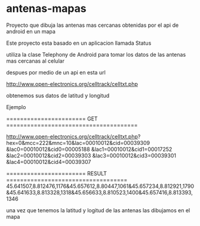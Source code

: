 antenas-mapas
=============

Proyecto que dibuja las antenas mas cercanas obtenidas por el api de android en un mapa

Este proyecto esta basado en un aplicacion llamada Status

utiliza la clase Telephony de Android para tomar los datos de las antenas mas cercanas al celular

despues por medio de un api en esta url

http://www.open-electronics.org/celltrack/celltxt.php

obtenemos sus datos de latitud y longitud

Ejemplo

======================= GET ======================================

 http://www.open-electronics.org/celltrack/celltxt.php?
 hex=0&mcc=222&mnc=10&lac=00010012&cid=00039309
 &lac0=00010012&cid0=00005188
 &lac1=00010012&cid1=00017252
 &lac2=00010012&cid2=00039303
 &lac3=00010012&cid3=00039301
 &lac4=00010012&cid4=00039307 
 
======================= RESULT ===================================
 45.641507,8.812476,1176&45.657612,8.80447,1061&45.657234,8.812921,1790&45.641633,8.813328,1318&45.656633,8.810523,1400&45.657416,8.813393,1346
 
 una vez que tenemos la latitud y logitud de las antenas las dibujamos en el mapa